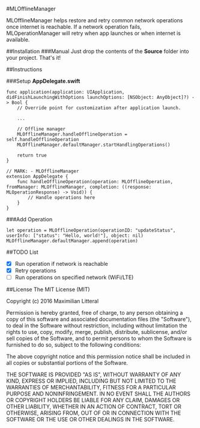 #MLOfflineManager

MLOfflineManager helps restore and retry common network operations once internet is reachable. If a network operation fails, MLOperationManager will retry when app launches or when internet is available.

##Installation
###Manual
Just drop the contents of the **Source** folder into your project. That's it!

##Instructions

###Setup
**AppDelegate.swift**
```
func application(application: UIApplication, didFinishLaunchingWithOptions launchOptions: [NSObject: AnyObject]?) -> Bool {
    // Override point for customization after application launch.
    
    ...
            
    // Offline manager
    MLOfflineManager.handleOfflineOperation = self.handleOfflineOperation
    MLOfflineManager.defaultManager.startHandlingOperations()
            
    return true
}

// MARK: - MLOfflineManager
extension AppDelegate {
    func handleOfflineOperation(operation: MLOfflineOperation, fromManager: MLOfflineManager, completion: ((response: MLOperationResponse) -> Void)) {
        // Handle operations here
    }
}

```

###Add Operation
```
let operation = MLOfflineOperation(operationID: "updateStatus", userInfo: ["status": "Hello, world!"], object: nil)
MLOfflineManager.defaultManager.append(operation)
```

##TODO List
- [x] Run operation if network is reachable
- [x] Retry operations
- [ ] Run operations on specified network (WiFi/LTE)

##License
The MIT License (MIT)

Copyright (c) 2016 Maximilian Litteral

Permission is hereby granted, free of charge, to any person obtaining a copy of this software and associated documentation files (the "Software"), to deal in the Software without restriction, including without limitation the rights to use, copy, modify, merge, publish, distribute, sublicense, and/or sell copies of the Software, and to permit persons to whom the Software is furnished to do so, subject to the following conditions:

The above copyright notice and this permission notice shall be included in all copies or substantial portions of the Software.

THE SOFTWARE IS PROVIDED "AS IS", WITHOUT WARRANTY OF ANY KIND, EXPRESS OR IMPLIED, INCLUDING BUT NOT LIMITED TO THE WARRANTIES OF MERCHANTABILITY, FITNESS FOR A PARTICULAR PURPOSE AND NONINFRINGEMENT. IN NO EVENT SHALL THE AUTHORS OR COPYRIGHT HOLDERS BE LIABLE FOR ANY CLAIM, DAMAGES OR OTHER LIABILITY, WHETHER IN AN ACTION OF CONTRACT, TORT OR OTHERWISE, ARISING FROM, OUT OF OR IN CONNECTION WITH THE SOFTWARE OR THE USE OR OTHER DEALINGS IN THE SOFTWARE.